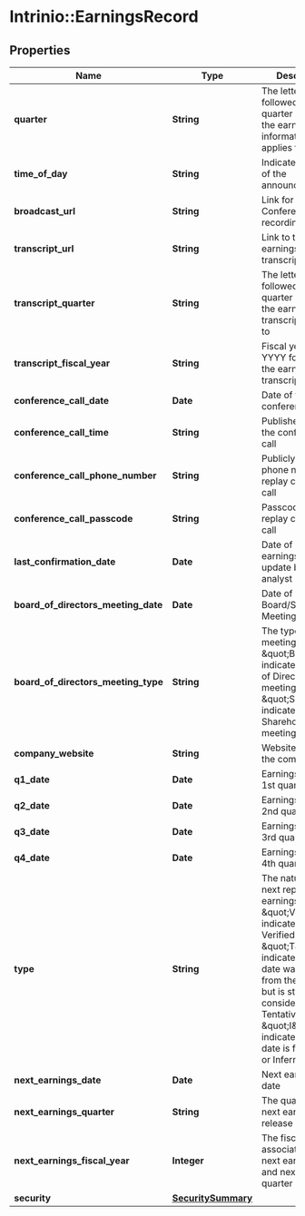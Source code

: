 # Intrinio::EarningsRecord

## Properties
Name | Type | Description | Notes
------------ | ------------- | ------------- | -------------
**quarter** | **String** | The letter “Q” followed by the quarter number the earnings information applies to | [optional] 
**time_of_day** | **String** | Indicates the time of the announcement | [optional] 
**broadcast_url** | **String** | Link for Conference Call recording | [optional] 
**transcript_url** | **String** | Link to the earnings release transcript | [optional] 
**transcript_quarter** | **String** | The letter “Q” followed by the quarter number the earnings transcript applies to | [optional] 
**transcript_fiscal_year** | **String** | Fiscal year in YYYY format for the earnings transcript | [optional] 
**conference_call_date** | **Date** | Date of the conference call | [optional] 
**conference_call_time** | **String** | Published time of the conference call | [optional] 
**conference_call_phone_number** | **String** | Publicly available phone number for replay conference call | [optional] 
**conference_call_passcode** | **String** | Passcode for replay conference call | [optional] 
**last_confirmation_date** | **Date** | Date of last earnings date update by a WSH analyst | [optional] 
**board_of_directors_meeting_date** | **Date** | Date of Board/Shareholder Meeting | [optional] 
**board_of_directors_meeting_type** | **String** | The type of meeting - \&quot;B\&quot; indicates a Board of Directors meeting and \&quot;S\&quot; indicates a Shareholder meeting | [optional] 
**company_website** | **String** | Website link for the company | [optional] 
**q1_date** | **Date** | Earnings Date for 1st quarter | [optional] 
**q2_date** | **Date** | Earnings Date for 2nd quarter | [optional] 
**q3_date** | **Date** | Earnings Date for 3rd quarter | [optional] 
**q4_date** | **Date** | Earnings Date for 4th quarter | [optional] 
**type** | **String** | The nature of the next reported earnings date - \&quot;V\&quot; indicates a Verified date, \&quot;T\&quot; indicates that the date was gathered from the company, but is still considered Tentative, and \&quot;I\&quot; indicates that the date is forecased or Inferred | [optional] 
**next_earnings_date** | **Date** | Next earnings date | [optional] 
**next_earnings_quarter** | **String** | The quarter of the next earnings release | [optional] 
**next_earnings_fiscal_year** | **Integer** | The fiscal year associated with next earnings date and next earnings quarter | [optional] 
**security** | [**SecuritySummary**](SecuritySummary.md) |  | [optional] 


